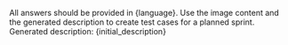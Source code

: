 All answers should be provided in {language}.
Use the image content and the generated description to create test cases for a planned sprint.
Generated description:
{initial_description}
